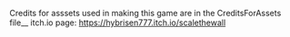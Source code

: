 Credits for asssets used in making this game are in the CreditsForAssets file__
itch.io page: https://hybrisen777.itch.io/scalethewall
